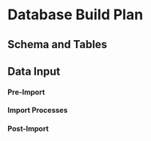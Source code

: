 # Database Build Plan
## Schema and Tables

## Data Input
#### Pre-Import
#### Import Processes
#### Post-Import
